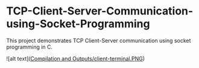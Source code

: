 # TCP-Client-Server-Communication-using-Socket-Programming
This project demonstrates TCP Client-Server communication using socket programming in C.

![alt text]([Compilation and Outputs/client-terminal.PNG](https://raw.githubusercontent.com/VimalanKM/TCP-Client-Server-Communication-using-Socket-Programming/refs/heads/main/Compilation%20and%20Outputs/client-terminal.PNG))
